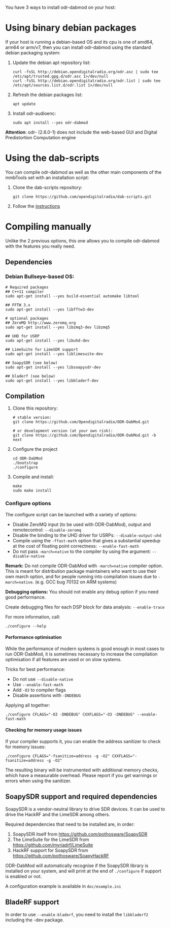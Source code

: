 You have 3 ways to install odr-dabmod on your host:

# Using binary debian packages
If your host is running a debian-based OS and its cpu is one of amd64, arm64 or arm/v7, then you can install odr-dabmod using the standard debian packaging system:
1. Update the debian apt repository list:
   ```
   curl -fsSL http://debian.opendigitalradio.org/odr.asc | sudo tee /etc/apt/trusted.gpg.d/odr.asc 1>/dev/null
   curl -fsSL http://debian.opendigitalradio.org/odr.list | sudo tee /etc/apt/sources.list.d/odr.list 1>/dev/null
   ```
1. Refresh the debian packages list:
   ```
   apt update
   ```
1. Install odr-audioenc:
   ```
   sudo apt install --yes odr-dabmod
   ```

**Attention**: odr- (2.6.0-1) does not include the web-based GUI and Digital Predistortion Computation engine

# Using the dab-scripts
You can compile odr-dabmod as well as the other main components of the mmbTools set with an installation script:
1. Clone the dab-scripts repository:
   ```
   git clone https://github.com/opendigitalradio/dab-scripts.git
   ```
1. Follow the [instructions](https://github.com/Opendigitalradio/dab-scripts/tree/master/install)

# Compiling manually
Unlike the 2 previous options, this one allows you to compile odr-dabmod with the features you really need.

## Dependencies
### Debian Bullseye-based OS:
```
# Required packages
## C++11 compiler
sudo apt-get install --yes build-essential automake libtool

## FFTW 3.x
sudo apt-get install --yes libfftw3-dev

# optional packages
## ZeroMQ http://www.zeromq.org
sudo apt-get install --yes libzmq3-dev libzmq5

## UHD for USRP
sudo apt-get install --yes libuhd-dev

## LimeSuite for LimeSDR support
sudo apt-get install --yes liblimesuite-dev

## SoapySDR (see below)
sudo apt-get install --yes libsoapysdr-dev

## bladerf (see below)
sudo apt-get install --yes libbladerf-dev
```

## Compilation
1. Clone this repository:
   ```
   # stable version:
   git clone https://github.com/Opendigitalradio/ODR-DabMod.git

   # or development version (at your own risk):
   git clone https://github.com/Opendigitalradio/ODR-DabMod.git -b next
   ```
1. Configure the project
   ```
   cd ODR-DabMod
   ./bootstrap
   ./configure
   ```
1. Compile and install:
   ```
   make
   sudo make install
   ```

### Configure options
The configure script can be launched with a variety of options:
- Disable ZeroMQ input (to be used with ODR-DabMod), output and remotecontrol: `--disable-zeromq`
- Disable the binding to the UHD driver for USRPs: `--disable-output-uhd`
- Compile using the `-ffast-math` option that gives a substantial speedup at the cost of floating point correctness:  `--enable-fast-math`
- Do not pass `-march=native` to the compiler by using the argument: `--disable-native`

**Remark:** Do not compile ODR-DabMod with `-march=native` compiler option. This is meant for distribution package maintainers who want to use their own march option, and for people running into compilation issues due to `-march=native`. (e.g. GCC bug 70132 on ARM systems)

**Debugging options:** You should not enable any debug option if you need good performance.

Create debugging files for each DSP block for data analysis: `--enable-trace`

For more information, call:
```
./configure --help
```

#### Performance optimisation
While the performance of modern systems is good enough in most cases to
run ODR-DabMod, it is sometimes necessary to increase the compilation
optimisation if all features are used or on slow systems.

Tricks for best performance:

* Do not use `--disable-native`
* Use `--enable-fast-math`
* Add `-O3` to compiler flags
* Disable assertions with `-DNDEBUG`

Applying all together:
```
./configure CFLAGS="-O3 -DNDEBUG" CXXFLAGS="-O3 -DNDEBUG" --enable-fast-math
```

#### Checking for memory usage issues
If your compiler supports it, you can enable the address sanitizer to check for memory
issues:
```
./configure CFLAGS="-fsanitize=address -g -O2" CXXFLAGS="-fsanitize=address -g -O2"
```

The resulting binary will be instrumented with additional memory checks, which have a
measurable overhead. Please report if you get warnings or errors when using the sanitizer.

## SoapySDR support and required dependencies
SoapySDR is a vendor-neutral library to drive SDR devices. It can be used to
drive the HackRF and the LimeSDR among others.

Required dependencies that need to be installed are, in order:
1. SoapySDR itself from https://github.com/pothosware/SoapySDR
1. The LimeSuite for the LimeSDR from https://github.com/myriadrf/LimeSuite
1. HackRF support for SoapySDR from https://github.com/pothosware/SoapyHackRF

ODR-DabMod will automatically recognise if the SoapySDR library is installed on
your system, and will print at the end of `./configure` if support is enabled or
not.

A configuration example is available in `doc/example.ini`

## BladeRF support
In order to use `--enable-bladerf`, you need to install the `libbladerf2` including the -dev package.

